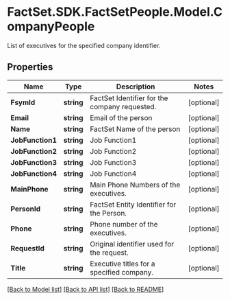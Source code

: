 # FactSet.SDK.FactSetPeople.Model.CompanyPeople
List of executives for the specified company identifier.

## Properties

Name | Type | Description | Notes
------------ | ------------- | ------------- | -------------
**FsymId** | **string** | FactSet Identifier for the company requested. | [optional] 
**Email** | **string** | Email of the person | [optional] 
**Name** | **string** | FactSet Name of the person | [optional] 
**JobFunction1** | **string** | Job Function1 | [optional] 
**JobFunction2** | **string** | Job Function2 | [optional] 
**JobFunction3** | **string** | Job Function3 | [optional] 
**JobFunction4** | **string** | Job Function4 | [optional] 
**MainPhone** | **string** | Main Phone Numbers of the executives. | [optional] 
**PersonId** | **string** | FactSet Entity Identifier for the Person. | [optional] 
**Phone** | **string** | Phone number of the executives. | [optional] 
**RequestId** | **string** | Original identifier used for the request. | [optional] 
**Title** | **string** | Executive titles for a specified company. | [optional] 

[[Back to Model list]](../README.md#documentation-for-models) [[Back to API list]](../README.md#documentation-for-api-endpoints) [[Back to README]](../README.md)

